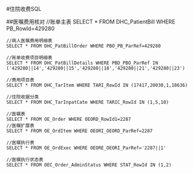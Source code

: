 #住院收费SQL

##医嘱费用核对
	//账单主表
	SELECT * FROM DHC_PatientBill WHERE PB_RowId=429280
	
	//病人医嘱费用明细表
	SELECT * FROM DHC_PatBillOrder WHERE PBO_PB_ParRef=429280
	
	//账单收费项目明细表
	SELECT * FROM DHC_PatBillDetails WHERE PBD_PBO_ParRef IN ('429280||14','429280||15','429280||18','429280||21','429280||23')
	
	//费用项目表
	SELECT * FROM DHC_TarItem WHERE TARI_RowId IN (17417,20030,1,18636)
	
	//住院收据分类
	SELECT * FROM DHC_TarInpatCate WHERE TARIC_RowId IN (1,5,10)
	
	//医嘱表
	SELECT * FROM OE_Order WHERE OEORD_RowId1=2287
	//医嘱扩展表
	SELECT * FROM OE_OrdItem WHERE OEORI_OEORD_ParRef=2287
	
	//医嘱执行表
	SELECT * FROM OE_OrdExec WHERE OEORE_OEORI_ParRef='2287||1'
	
	//医嘱执行状态表
	SELECT * FROM OEC_Order_AdminStatus WHERE STAT_RowId IN (1,2)
 